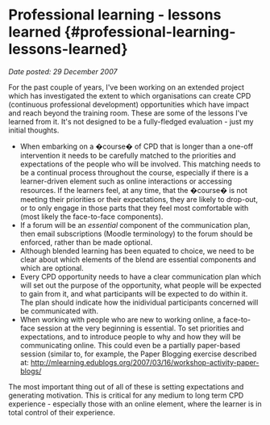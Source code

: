 # Professional learning - lessons learned {#professional-learning-lessons-learned}

_Date posted: 29 December 2007_

For the past couple of years, I've been working on an extended project which has investigated the extent to which organisations can create CPD (continuous professional development) opportunities which have impact and reach beyond the training room. These are some of the lessons I've learned from it. It's not designed to be a fully-fledged evaluation - just my initial thoughts.

*   When embarking on a �course� of CPD that is longer than a one-off intervention it needs to be carefully matched to the priorities and expectations of the people who will be involved. This matching needs to be a continual process throughout the course, especially if there is a learner-driven element such as online interactions or accessing resources. If the learners feel, at any time, that the �course� is not meeting their priorities or their expectations, they are likely to drop-out, or to only engage in those parts that they feel most comfortable with (most likely the face-to-face components).
*   If a forum will be an _essential_ component of the communication plan, then email subscriptions (Moodle terminology) to the forum should be enforced, rather than be made optional.
*   Although blended learning has been equated to choice, we need to be clear about which elements of the blend are essential components and which are optional.
*   Every CPD opportunity needs to have a clear communication plan which will set out the purpose of the opportunity, what people will be expected to gain from it, and what participants will be expected to do within it. The plan should indicate how the inidividual participants concerned will be communicated with.
*   When working with people who are new to working online, a face-to-face session at the very beginning is essential. To set priorities and expectations, and to introduce people to why and how they will be communicating online. This could even be a partially paper-based session (similar to, for example, the Paper Blogging exercise described at: http://mlearning.edublogs.org/2007/03/16/workshop-activity-paper-blogs/

The most important thing out of all of these is setting expectations and generating motivation. This is critical for any medium to long term CPD experience - especially those with an online element, where the learner is in total control of their experience.